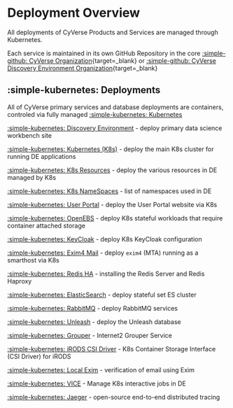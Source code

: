 # Deployment Overview

All deployments of CyVerse Products and Services are managed through Kubernetes.

Each service is maintained in its own GitHub Repository in the core [:simple-github: CyVerse Organization](https://github.com/cyverse){target=_blank} or [:simple-github: CyVerse Discovery Environment Organization](https://github.com/cyverse-de){target=_blank}

## :simple-kubernetes: Deployments

All of CyVerse primary services and database deployments are containers, controled via fully managed [:simple-kubernetes: Kubernetes](https://kubernetes.io/)

[:simple-kubernetes: Discovery Environment](../deployments/DiscoveryEnvironment.md) - deploy primary data science workbench site

[:simple-kubernetes: Kubernetes (K8s)](../deployments/kubernetes-deploy.md) - deploy the main K8s cluster for running DE applications

[:simple-kubernetes: K8s Resources](../deployments/k8s-resources.md) - deploy the various resources in DE managed by K8s

[:simple-kubernetes: K8s NameSpaces](../deployments/k8s-namespace.md) - list of namespaces used in DE

[:simple-kubernetes: User Portal](../deployments/userportal.md) - deploy the User Portal website via K8s

[:simple-kubernetes: OpenEBS](../deployments/openebs.md) - deploy K8s stateful workloads that require container attached storage

[:simple-kubernetes: KeyCloak](../deployments/keycloak.md) - deploy K8s KeyCloak configuration

[:simple-kubernetes: Exim4 Mail](../deployments/exim4.md) - deploy `exim4` (MTA) running as a smarthost via K8s

[:simple-kubernetes: Redis HA](../deployments/redis-ha.md) - installing the Redis Server and Redis Haproxy

[:simple-kubernetes: ElasticSearch](../deployments/elasticsearch.md) - deploy stateful set ES cluster

[:simple-kubernetes: RabbitMQ](../deployments/RabbitMQ.md) - deploy RabbitMQ services

[:simple-kubernetes: Unleash](../deployments/unleash.md) - deploy the Unleash database

[:simple-kubernetes: Grouper](../deployments/grouper.md) - Internet2 Grouper Service

[:simple-kubernetes: iRODS CSI Driver](../deployments/irods-csi-driver.md) - K8s Container Storage Interface (CSI Driver) for iRODS 

[:simple-kubernetes: Local Exim](../deployments/local-exim.md) - verification of email using Exim

[:simple-kubernetes: VICE](../deployments/vice.md) - Manage K8s interactive jobs in DE

[:simple-kubernetes: Jaeger](../deployments/jaeger.md) - open-source end-to-end distributed tracing
